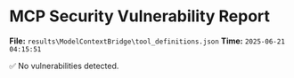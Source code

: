 # MCP Security Vulnerability Report
**File:** `results\ModelContextBridge\tool_definitions.json`
**Time:** `2025-06-21 04:15:51`

✅ No vulnerabilities detected.